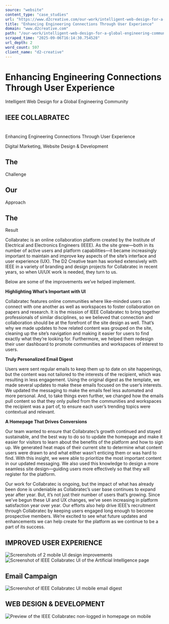 ```yaml
---
source: "website"
content_type: "case_studies"
url: "https://www.d2creative.com/our-work/intelligent-web-design-for-a-global-engineering-community/"
title: "Enhancing Engineering Connections Through User Experience"
domain: "www.d2creative.com"
path: "/our-work/intelligent-web-design-for-a-global-engineering-community/"
scraped_time: "2025-09-06T16:14:30.754528"
url_depth: 2
word_count: 597
client_name: "d2-creative"
---
```


# Enhancing Engineering Connections Through User Experience

Intelligent Web Design for a Global Engineering Community

## IEEE COLLABRATEC

#

Enhancing Engineering Connections Through User Experience

Digital Marketing, Website Design & Development

## The
Challenge

## Our
Approach

## The
Result

Collabratec is an online collaboration platform created by the Institute of Electrical and Electronics Engineers (IEEE). As the site grew—both in its number of active users and platform capabilities—it became increasingly important to maintain and improve key aspects of the site’s interface and user experience (UX). The D2 Creative team has worked extensively with IEEE in a variety of branding and design projects for Collabratec in recent years, so when UI/UX work is needed, they turn to us.

Below are some of the improvements we’ve helped implement.

**Highlighting What’s Important with UI**

Collabratec features online communities where like-minded users can connect with one another as well as workspaces to foster collaboration on papers and research. It is the mission of IEEE Collabratec to bring together professionals of similar disciplines, so we believed that connection and collaboration should be at the forefront of the site design as well. That’s why we made updates to how related content was grouped on the site, cleaning up the site’s navigation and making it easier for users to find exactly what they’re looking for. Furthermore, we helped them redesign their user dashboard to promote communities and workspaces of interest to users.

**Truly Personalized Email Digest**

Users were sent regular emails to keep them up to date on site happenings, but the content was not tailored to the interests of the recipient, which was resulting in less engagement. Using the original digest as the template, we made several updates to make these emails focused on the user’s interests. We updated the messaging to make the emails feel less automated and more personal. And, to take things even further, we changed how the emails pull content so that they only pulled from the communities and workspaces the recipient was a part of, to ensure each user’s trending topics were contextual and relevant.

**A Homepage That Drives Conversions**

Our team wanted to ensure that Collabratec’s growth continued and stayed sustainable, and the best way to do so to update the homepage and make it easier for visitors to learn about the benefits of the platform and how to sign up. We generated heat maps of their current site to determine what content users were drawn to and what either wasn’t enticing them or was hard to find. With this insight, we were able to prioritize the most important content in our updated messaging. We also used this knowledge to design a more seamless site design—guiding users more effectively so that they will register for the platform.

Our work for Collabratec is ongoing, but the impact of what has already been done is undeniable as Collabratec’s user base continues to expand year after year. But, it’s not just their number of users that’s growing. Since we’ve begun these UI and UX changes, we’ve seen increasing in platform satisfaction year over year. Our efforts also help drive IEEE’s recruitment through Collabratec by keeping users engaged long enough to become prospective members. We’re excited to see what future updates and enhancements we can help create for the platform as we continue to be a part of its success.

## IMPROVED USER EXPERIENCE

![Screenshots of 2 mobile UI design improvements](https://www.d2creative.com/wp-content/uploads/2022/08/img-mobile-ui-improvements-1@2x.jpg) ![Screenshot of IEEE Collabratec UI of the Artificial Intelligence page](https://www.d2creative.com/wp-content/uploads/2022/08/img-mobile-ui-improvements-2@2x.jpg)

## Email Campaign

![Screenshot of IEEE Collabratec UI mobile email digest](https://www.d2creative.com/wp-content/uploads/2022/08/img-mobile-email-digest@2x-scaled.jpg)

## WEB DESIGN & DEVELOPMENT

![Preview of the IEEE Collabratec non-logged in homepage on mobile](https://www.d2creative.com/wp-content/uploads/2022/08/img-mobile-homepage@2x.png)